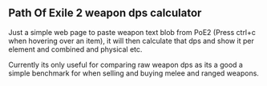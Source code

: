 ## Path Of Exile 2 weapon dps calculator

Just a simple web page to paste weapon text blob from PoE2 (Press ctrl+c when hovering over an item), it will then calculate that dps and show it per element and combined and physical etc.

Currently its only useful for comparing raw weapon dps as its a good a simple benchmark for when selling and buying melee and ranged weapons.
